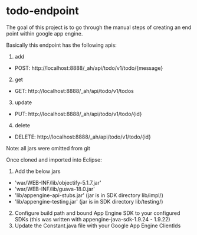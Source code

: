# todo-endpoint

The goal of this project is to go through the manual steps of creating an end point within google app engine.

Basically this endpoint has the following apis:

1. add
 * POST: http://localhost:8888/_ah/api/todo/v1/todo/{message}
2. get
 * GET: http://localhost:8888/_ah/api/todo/v1/todos
3. update
 * PUT: http://localhost:8888/_ah/api/todo/v1/todo/{id}
4. delete
 * DELETE: http://localhost:8888/_ah/api/todo/v1/todo/{id}

Note: all jars were omitted from git

Once cloned and imported into Eclipse:

1. Add the below jars
 * 'war/WEB-INF/lib/objectify-5.1.7.jar'
 * 'war/WEB-INF/lib/guava-18.0.jar'
 * 'lib/appengine-api-stubs.jar' (jar is in SDK directory lib/impl/)
 * 'lib/appengine-testing.jar' (jar is in SDK directory lib/testing/)
2. Configure build path and bound App Engine SDK to your configured SDKs (this was written with appengine-java-sdk-1.9.24 - 1.9.22)
3. Update the Constant.java file with your Google App Engine ClientIds
